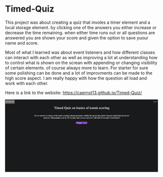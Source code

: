 # Timed-Quiz

This project was about creating a quiz that involes a timer element and a local storage element. by clicking one of the answers you either increase or decrease the time remaining. when either time runs out or all questions are answered you are shown your score and given the option to save yuour name and score. 

Most of what I learned was about event listeners and how different classes can interact with each other as well as improving a lot at understanding how to control what is shown on the screan with appending or changing visibility of certain elements. of course always more to learn. For starter for sure some polishing can be done and a lot of improvments can be made to the high score aspect. I am really happy with how the question all load and work with each other.

Here is a link to the website: https://caernst13.github.io/Timed-Quiz/

![here is waht it looks like:](./assets/images/Screenshot%202023-01-05%20190947.png)